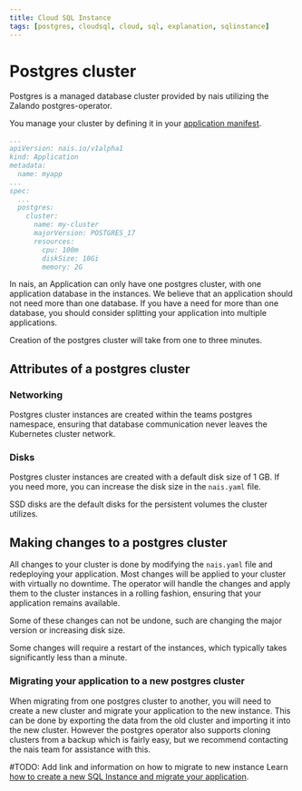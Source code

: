 ```yaml
---
title: Cloud SQL Instance
tags: [postgres, cloudsql, cloud, sql, explanation, sqlinstance]
---
```


# Postgres cluster 

Postgres is a managed database cluster provided by nais utilizing the Zalando postgres-operator.

You manage your cluster by defining it in your [application manifest](../../../workloads/application/reference/application-spec.md#gcpsqlinstances).

```yaml title="app.yaml"
...
apiVersion: nais.io/v1alpha1
kind: Application
metadata:
  name: myapp
...
spec:
  ...
  postgres:
    cluster:
      name: my-cluster
      majorVersion: POSTGRES_17
      resources:
        cpu: 100m
        diskSize: 10Gi
        memory: 2G
```

In nais, an Application can only have one postgres cluster, with one application database in the instances.
We believe that an application should not need more than one database. 
If you have a need for more than one database, you should consider splitting your application into multiple applications. 

Creation of the postgres cluster will take from one to three minutes.

## Attributes of a postgres cluster

### Networking

Postgres cluster instances are created within the teams postgres namespace, ensuring that database communication never leaves the Kubernetes cluster network.

### Disks

Postgres cluster instances are created with a default disk size of 1 GB.
If you need more, you can increase the disk size in the `nais.yaml` file.

SSD disks are the default disks for the persistent volumes the cluster utilizes.

## Making changes to a postgres cluster

All changes to your cluster is done by modifying the `nais.yaml` file and redeploying your application.
Most changes will be applied to your cluster with virtually no downtime. The operator will handle the changes and apply them to the cluster instances in a rolling fashion, ensuring that your application remains available.

Some of these changes can not be undone, such are changing the major version or increasing disk size.

Some changes will require a restart of the instances, which typically takes significantly less than a minute.

### Migrating your application to a new postgres cluster

When migrating from one postgres cluster to another, you will need to create a new cluster and migrate your application to the new instance.
This can be done by exporting the data from the old cluster and importing it into the new cluster. 
However the postgres operator also supports cloning clusters from a backup which is fairly easy, but we recommend contacting the nais team for assistance with this.

#TODO: Add link and information on how to migrate to new instance
Learn [how to create a new SQL Instance and migrate your application](../how-to/migrate-to-new-instance.md).
